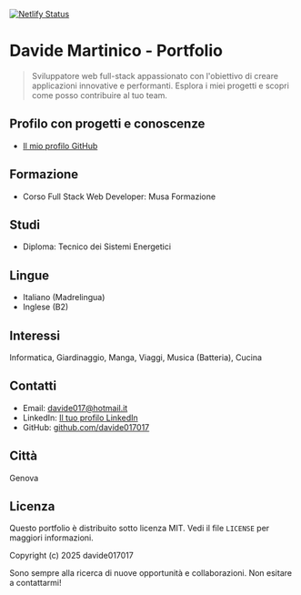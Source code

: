 [![Netlify Status](https://api.netlify.com/api/v1/badges/f2b73822-c09e-4f35-aab8-b64d7839c357/deploy-status)](https://app.netlify.com/sites/davide-martinico-portfolio/deploys)

# Davide Martinico - Portfolio

> Sviluppatore web full-stack appassionato con l'obiettivo di creare applicazioni innovative e performanti. Esplora i miei progetti e scopri come posso contribuire al tuo team.

## Profilo con progetti e conoscenze

- [Il mio profilo GitHub](https://github.com/davide017017)

## Formazione

- Corso Full Stack Web Developer: Musa Formazione

## Studi

- Diploma: Tecnico dei Sistemi Energetici

## Lingue

- Italiano (Madrelingua)
- Inglese (B2)

## Interessi

Informatica, Giardinaggio, Manga, Viaggi, Musica (Batteria), Cucina

## Contatti

- Email: davide017@hotmail.it
- LinkedIn: [Il tuo profilo LinkedIn](https://www.linkedin.com/in/iltuoprofilo)
- GitHub: [github.com/davide017017](https://github.com/davide017017)

## Città

Genova

## Licenza

Questo portfolio è distribuito sotto licenza MIT. Vedi il file `LICENSE` per maggiori informazioni.

Copyright (c) 2025 davide017017

Sono sempre alla ricerca di nuove opportunità e collaborazioni. Non esitare a contattarmi!
